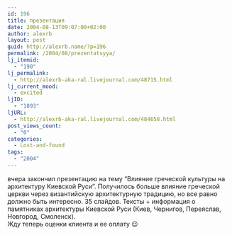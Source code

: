 ```yaml
---
id: 196
title: презентация
date: 2004-08-13T09:07:00+02:00
author: alexrb
layout: post
guid: http://alexrb.name/?p=196
permalink: /2004/08/prezentatsyya/
lj_itemid:
  - "190"
lj_permalink:
  - http://alexrb-aka-ral.livejournal.com/48715.html
lj_current_mood:
  - excited
ljID:
  - "1893"
ljURL:
  - http://alexrb-aka-ral.livejournal.com/484658.html
post_views_count:
  - "0"
categories:
  - Lost-and-found
tags:
  - "2004"
---
```

вчера закончил презентацию на тему &#8220;Влияние греческой культуры на архитектуру Киевской Руси&#8221;. Получилось больше влияние греческой церкви через византийскую архитектурную традицию, но все равно должно быть интересно. 35 слайдов. Тексты + информация о памятниках архитектуры Киевской Руси (Киев, Чернигов, Переяслав, Новгород, Смоленск).  
Жду теперь оценки клиента и ее оплату 😉